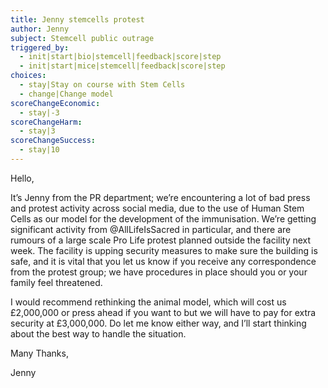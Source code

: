 ```yaml
---
title: Jenny stemcells protest
author: Jenny
subject: Stemcell public outrage
triggered_by:
  - init|start|bio|stemcell|feedback|score|step
  - init|start|mice|stemcell|feedback|score|step
choices:
  - stay|Stay on course with Stem Cells
  - change|Change model
scoreChangeEconomic:
  - stay|-3
scoreChangeHarm:
  - stay|3
scoreChangeSuccess:
  - stay|10
---
```


Hello,

It’s Jenny from the PR department; we’re encountering a lot of bad press and protest activity across social media, due to the use of Human Stem Cells as our model for the development of the immunisation. We’re getting significant activity from @AllLifeIsSacred in particular, and there are rumours of a large scale Pro Life protest planned outside the facility next week. The facility is upping security measures to make sure the building is safe, and it is vital that you let us know if you receive any correspondence from the protest group; we have procedures in place should you or your family feel threatened.

I would recommend rethinking the animal model, which will cost us £2,000,000 or press ahead if you want to but we will have to pay for extra security at £3,000,000. Do let me know either way, and I’ll start thinking about the best way to handle the situation.

Many Thanks,

Jenny
